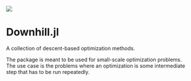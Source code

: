 [![](https://img.shields.io/badge/docs-latest-blue.svg)](https://vvpisarev.github.io/Downhill.jl/dev)

# Downhill.jl

A collection of descent-based optimization methods.

The package is meant to be used for small-scale optimization problems. 
The use case is the problems where an optimization is some intermediate step 
that has to be run repeatedly.